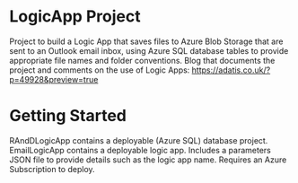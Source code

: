 # LogicApp Project

Project to build a Logic App that saves files to Azure Blob Storage that are sent to an Outlook email inbox, using Azure SQL database tables to provide appropriate file names and 
folder conventions.
Blog that documents the project and comments on the use of Logic Apps: https://adatis.co.uk/?p=49928&preview=true

# Getting Started
RAndDLogicApp contains a deployable (Azure SQL) database project. 
EmailLogicApp contains a deployable logic app. Includes a parameters JSON file to provide details such as the logic app name. Requires an Azure Subscription to deploy.  





